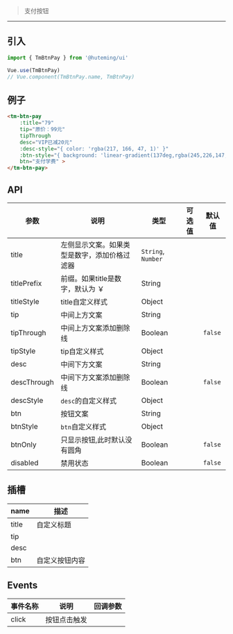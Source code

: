 > 支付按钮

-------------

## 引入

```javascript
import { TmBtnPay } from '@huteming/ui'

Vue.use(TmBtnPay)
// Vue.component(TmBtnPay.name, TmBtnPay)
```

## 例子

```html
<tm-btn-pay
    :title="79"
    tip="原价：99元"
    tipThrough
    desc="VIP已减20元"
    :desc-style="{ color: 'rgba(217, 166, 47, 1)' }"
    :btn-style="{ background: 'linear-gradient(137deg,rgba(245,226,147,1) 0%,rgba(230,186,90,1) 100%)', color: 'rgba(128, 79, 36, 1)' }"
    btn="支付学费" >
</tm-btn-pay>
```

## API

| 参数 | 说明 | 类型 | 可选值 | 默认值 |
|------|-------|---------|-------|--------|
| title | 左侧显示文案。如果类型是数字，添加价格过滤器 | `String`, `Number` | | |
| titlePrefix | 前缀。如果title是数字，默认为 ￥ | String | | |
| titleStyle | title自定义样式 | Object | | |
| tip | 中间上方文案 | String | | |
| tipThrough | 中间上方文案添加删除线 | Boolean | | `false` |
| tipStyle | tip自定义样式 | Object | | |
| desc | 中间下方文案 | String | | |
| descThrough | 中间下方文案添加删除线 | Boolean | | `false` |
| descStyle | `desc`的自定义样式 | Object | | |
| btn | 按钮文案 | String | | |
| btnStyle | `btn`自定义样式 | Object | | |
| btnOnly | 只显示按钮,此时默认没有圆角 | Boolean | | `false` |
| disabled | 禁用状态 | Boolean | | `false` |

## 插槽

| name | 描述 |
|------|--------|
| title | 自定义标题 |
| tip | |
| desc | |
| btn | 自定义按钮内容 |

## Events

| 事件名称 | 说明 | 回调参数 |
|---------|----------|-------------|
| click | 按钮点击触发 | |
